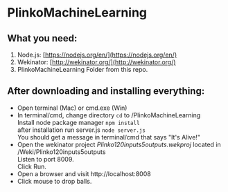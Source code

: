 # PlinkoMachineLearning

## What you need:
1. Node.js: [https://nodejs.org/en/](https://nodejs.org/en/)
2. Wekinator: [http://wekinator.org/](http://wekinator.org/)
3. PlinkoMachineLearning Folder from this repo.

## After downloading and installing everything:
* Open terminal (Mac) or cmd.exe (Win)
* In terminal/cmd, change directory ```cd``` to /PlinkoMachineLearning  
   Install node package manager ```npm install```  
   after installation run server.js ```node server.js```  
   You should get a message in terminal/cmd that says "It's Alive!"  
* Open the wekinator project _Plinko120inputs5outputs.wekproj_ located in /Weki/Plinko120inputs5outputs  
   Listen to port 8009.  
   Click Run.  
* Open a browser and visit http://localhost:8008
* Click mouse to drop balls.
